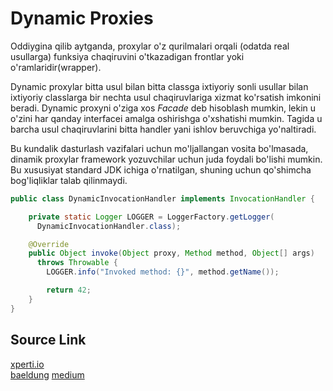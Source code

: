 # Dynamic Proxies

Oddiygina qilib aytganda, proxylar o'z qurilmalari orqali (odatda real usullarga) funksiya chaqiruvini o'tkazadigan
frontlar yoki o'ramlaridir(wrapper).

Dynamic proxylar bitta usul bilan bitta classga ixtiyoriy sonli usullar bilan ixtiyoriy classlarga bir nechta usul
chaqiruvlariga xizmat ko'rsatish imkonini beradi. Dynamic proxyni o'ziga xos _Facade_ deb hisoblash mumkin, lekin u
o'zini har qanday interfacei amalga oshirishga o'xshatishi mumkin. Tagida u barcha usul chaqiruvlarini bitta handler
yani ishlov beruvchiga yo'naltiradi.

Bu kundalik dasturlash vazifalari uchun mo'ljallangan vosita bo'lmasada, dinamik proxylar framework yozuvchilar
uchun juda foydali bo'lishi mumkin. Bu xususiyat standard JDK ichiga o'rnatilgan, shuning uchun qo'shimcha bog'liqliklar
talab qilinmaydi.

```java
public class DynamicInvocationHandler implements InvocationHandler {

    private static Logger LOGGER = LoggerFactory.getLogger(
      DynamicInvocationHandler.class);

    @Override
    public Object invoke(Object proxy, Method method, Object[] args) 
      throws Throwable {
        LOGGER.info("Invoked method: {}", method.getName());

        return 42;
    }
}
```

## Source Link

[xperti.io](https://xperti.io/blogs/java-dynamic-proxies-introduction/#:~:text=What%20is%20Java%20Dynamic%20Proxy,instead%20of%20the%20original%20one) </br>
[baeldung](https://www.baeldung.com/java-dynamic-proxies)
[medium](https://medium.com/@spac.valentin/java-dynamic-proxy-mechanism-and-how-spring-is-using-it-93756fc707d5)
